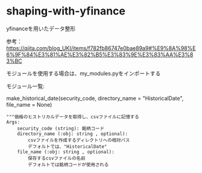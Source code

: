 # shaping-with-yfinance
yfinanceを用いたデータ整形

参考：https://qiita.com/blog_UKI/items/f782fb86747e0bae89a9#%E9%8A%98%E6%9F%84%E3%81%AE%E3%82%B5%E3%83%9E%E3%83%AA%E3%83%BC

モジュールを使用する場合は、my_modules.pyをインポートする

モジュール一覧:

make_historical_date(security_code, directory_name = "HistoricalDate", file_name = None)
   
    """価格のヒストリカルデータを取得し、csvファイルに記憶する
    Args:
        security_code (string): 銘柄コード
        directory_name (:obj: string , optional):
            csvファイルを作成するディレクトリへの相対パス
            デフォルトでは、"HistoricalDate"
        file_name (:obj: string , optional): 
            保存するcsvファイルの名前
            デフォルトでは銘柄コードが使用される
